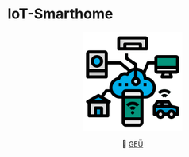 # IoT-Smarthome

<p align="center"><img alt="PICTURE logo" src="https://github.com/Wombat21Coding/IoT-Smarthome/blob/e7920102f06bf48a90816ef3acbc985a148d4b23/logo.png" width="200"></p>

<p align="center">
🏫 <a href="https://www.gymnasium-essen-ueberruhr.de/">GEÜ</a>
<br>
